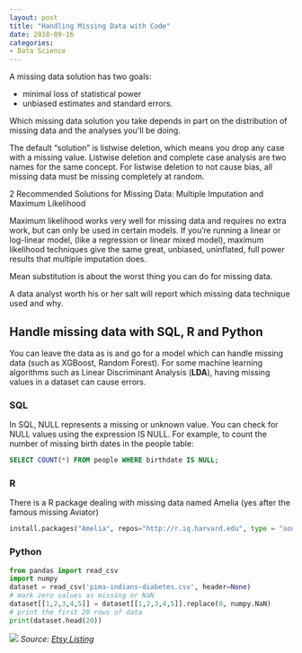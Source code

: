 ```yaml
---
layout: post
title: "Handling Missing Data with Code"
date: 2018-09-16
categories:
- Data Science
---
```


A missing data solution has two goals:

- minimal loss of statistical power
- unbiased estimates and standard errors.

Which missing data solution you take depends in part on the distribution of missing data and the analyses you'll be doing.

The default “solution” is listwise deletion, which means you drop any case with a missing value. Listwise deletion and complete case analysis are two names for the same concept. For listwise deletion to not cause bias, all missing data must be missing completely at random.

2 Recommended Solutions for Missing Data: Multiple Imputation and Maximum Likelihood

Maximum likelihood works very well for missing data and requires no extra work, but can only be used in certain models. If you’re running a linear or log-linear model, (like a regression or linear mixed model), maximum likelihood techniques give the same great, unbiased, uninflated, full power results that multiple imputation does.

Mean substitution is about the worst thing you can do for missing data.

A data analyst worth his or her salt will report which missing data technique used and why.

## Handle missing data with SQL, R and Python

You can leave the data as is and go for a model which can handle missing data (such as XGBoost, Random Forest).  For some machine learning algorithms such as Linear Discriminant Analysis (**LDA**), having missing values in a dataset can cause errors.

### SQL

In SQL, NULL represents a missing or unknown value. You can check for NULL values using the expression IS NULL. For example, to count the number of missing birth dates in the people table:
```sql
SELECT COUNT(*) FROM people WHERE birthdate IS NULL;
```


### R
There is a R package dealing with missing data named Amelia (yes after the famous missing Aviator)
```python
install.packages("Amelia", repos="http://r.iq.harvard.edu", type = "source")

```


### Python

```python
from pandas import read_csv
import numpy
dataset = read_csv('pima-indians-diabetes.csv', header=None)
# mark zero values as missing or NaN
dataset[[1,2,3,4,5]] = dataset[[1,2,3,4,5]].replace(0, numpy.NaN)
# print the first 20 rows of data
print(dataset.head(20))
```

![](https://i.etsystatic.com/5516807/r/il/007a20/229305972/il_570xN.229305972.jpg)
*Source: [Etsy Listing](https://www.etsy.com/listing/70557200/statistics-propaganda-poster-missing)*